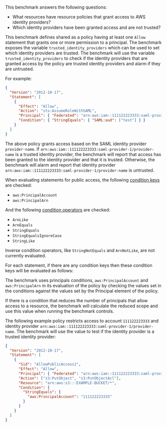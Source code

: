 This benchmark answers the following questions:

- What resources have resource policies that grant access to AWS identity providers?
- Which identity providers have been granted access and are not trusted?

This benchmark defines shared as a policy having at least one `Allow` statement that grants one or more permission to a principal.
The benchmark exposes the variable `trusted_identity_providers` which can be used to set which identity providers are trusted.
The benchmark will use the variable `trusted_identity_providers` to check if the identity providers that are granted access by the policy are trusted identity providers and alarm if they are untrusted.

For example:

```json
{
  "Version": "2012-10-17",
  "Statement": [
    {
      "Effect": "Allow",
      "Action": "sts:AssumeRoleWithSAML",
      "Principal": { "Federated": "arn:aws:iam::111122223333:saml-provider-1/provider-name" },
      "Condition": { "StringEquals": { "SAML:aud": ["test"] } }
    }
  ]
}
```

The above policy grants access based on the SAML identity provider `provider-name`.
If `arn:aws:iam::111122223333:saml-provider-1/provider-name` is a trusted identity provider, the benchmark will report that access has been granted to the identity provider and that it is trusted.
Otherwise, the benchmark will alarm and report that identity provider `arn:aws:iam::111122223333:saml-provider-1/provider-name` is untrusted.

When evaluating statements for public access, the following [condition keys](https://docs.aws.amazon.com/IAM/latest/UserGuide/reference_policies_condition-keys.html) are checked:

- `aws:PrincipalAccount`
- `aws:PrincipalArn`

And the following [condition operators](https://docs.aws.amazon.com/IAM/latest/UserGuide/reference_policies_elements_condition_operators.html) are checked:

- `ArnLike`
- `ArnEquals`
- `StringEquals`
- `StringEqualsIgnoreCase`
- `StringLike`

Inverse condition operators, like `StringNotEquals` and `ArnNotLike`, are not currently evaluated.

For each statement, if there are any condition keys then these condition keys will be evaluated as follows:

The benchmark uses principals conditions, `aws:PrincipalAccount` and `aws:PrincipalArn` in its evaluation of the policy by checking the values set in the conditions against the values set by the Principal element of the policy.

If there is a condition that reduces the number of principals that allow access to a resource, the benchmark will calculate the reduced scope and use this value when running the benchmark controls.

The following example policy restricts access to account `111122223333` and identity provider `arn:aws:iam::111122223333:saml-provider-1/provider-name`.
The benchmark will use the value to test if the identity provider is a trusted identity provider:

```json
{
  "Version": "2012-10-17",
  "Statement": [
    {
      "Sid": "AllowPublicAccess1",
      "Effect": "Allow",
      "Principal": { "Federated": "arn:aws:iam::111122223333:saml-provider-1/provider-name" },
      "Action": ["s3:PutObject", "s3:PutObjectAcl"],
      "Resource": "arn:aws:s3:::EXAMPLE-BUCKET/*",
      "Condition": {
        "StringEquals": {
          "aws:PrincipalAccount": "111122223333"
        }
      }
    }
  ]
}
```
